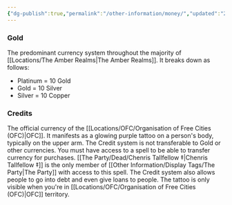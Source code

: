 ```yaml
---
{"dg-publish":true,"permalink":"/other-information/money/","updated":"2025-07-31T14:42:01.894+01:00"}
---
```


### Gold
The predominant currency system throughout the majority of [[Locations/The Amber Realms\|The Amber Realms]]. It breaks down as follows:
- Platinum = 10 Gold
- Gold = 10 Silver 
- Silver = 10 Copper

### Credits
The official currency of the [[Locations/OFC/Organisation of Free Cities (OFC)\|OFC]]. It manifests as a glowing purple tattoo on a person's body, typically on the upper arm. The Credit system is not transferable to Gold or other currencies. You must have access to a spell to be able to transfer currency for purchases. [[The Party/Dead/Chenris Tallfellow ‡\|Chenris Tallfellow ‡]] is the only member of [[Other Information/Display Tags/The Party\|The Party]] with access to this spell. The Credit system also allows people to go into debt and even give loans to people. The tattoo is only visible when you're in [[Locations/OFC/Organisation of Free Cities (OFC)\|OFC]] territory. 